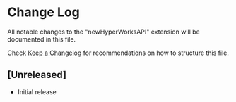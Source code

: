 # Change Log

All notable changes to the "newHyperWorksAPI" extension will be documented in this file.

Check [Keep a Changelog](http://keepachangelog.com/) for recommendations on how to structure this file.

## [Unreleased]

- Initial release